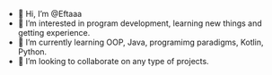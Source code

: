 - 👋 Hi, I’m @Eftaaa
- 👀 I’m interested in program development, learning new things and getting experience.
- 🌱 I’m currently learning OOP, Java, programimg paradigms, Kotlin, Python.
- 💞️ I’m looking to collaborate on any type of projects.


<!---
Efta2551650/Efta2551650 is a ✨ special ✨ repository because its `README.md` (this file) appears on your GitHub profile.
You can click the Preview link to take a look at your changes.
--->
